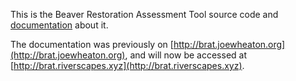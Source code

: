 This is the Beaver Restoration Assessment Tool source code and [documentation](http://brat.joewheaton.org) about it. 

The documentation was previously on [http://brat.joewheaton.org](http://brat.joewheaton.org), and will now be accessed at [http://brat.riverscapes.xyz](http://brat.riverscapes.xyz).

